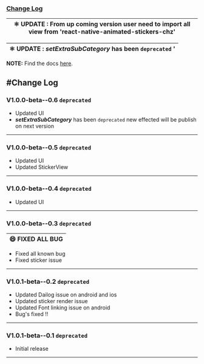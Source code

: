 ### [Change Log](#change-log)

|⚛ **UPDATE** : From up coming  version user need to import all view from 'react-native-animated-stickers-chz'|
| --- |

|⚛ **UPDATE** : ***setExtraSubCategory*** has been `deprecated` '|
| --- |

**NOTE:**
Find the docs [here](/README.md).


#Change Log
------

### V1.0.0-beta--0.6  `deprecated`
- Updated UI
- ***setExtraSubCategory*** has been `deprecated` new effected will be publish on next version

---------

### V1.0.0-beta--0.5  `deprecated`

- Updated UI
- Updated StickerView

------------

### V1.0.0-beta--0.4  `deprecated`

- Updated UI

-------------

### V1.0.0-beta--0.3  `deprecated`

| 😄 **FIXED ALL BUG** |
| --- |

- Fixed all known bug
- Fixed sticker issue

-------------

### V1.0.1-beta--0.2  `deprecated`

- Updated Dailog issue on android and ios
- Updated sticker render issue
- Updated Font linking issue on android 
- Bug's fixed !!

--------------

### V1.0.1-beta--0.1  `deprecated`

- Initial release

----------------------------------------------------------------
